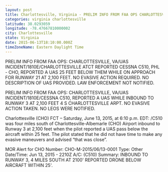 ```yaml
---
layout: post
title: Charlottesville, Virginia - PRELIM INFO FROM FAA OPS CHARLOTTESVILLE VA UAS INCIDENT 1810E CHARLOTTESVILLE ATCT REPORTED CESSNA C510
categories: virginia charlottesville
latitude: 38.0293059
longitude: -78.47667810000002
city: Charlottesville
state: Virginia
date: 2015-06-13T18:10:00.000Z
timeZoneName: Eastern Daylight Time
---
```


PRELIM INFO FROM FAA OPS: CHARLOTTESVILLE, VA/UAS INCIDENT/1810E/CHARLOTTESVILLE ATCT REPORTED CESSNA C510, PHL - CHO, REPORTED A UAS 25 FEET BELOW THEM WHILE ON APPROACH FOR RUNWAY 21 AT 2,100 FEET. NO EVASIVE ACTION REQUIRED. NO DESCRIPTION OF UAS PROVIDED. LAW ENFORCEMENT NOT NOTIFIED.

PRELIM INFO FROM FAA OPS: CHARLOTTESVILLE, VA/UAS INCIDENT/1810E/CESSNA C510, REPORTED A UAS WHILE INBOUND TO RUNWAY 3 AT 2,100 FEET 4 S CHARLOTTESVILLE ARPT. NO EVASIVE ACTION TAKEN. NO LEOS WERE NOTIFIED. 

Charlottesville (CHO) FCT – Saturday, June 13, 2015, at 6:10 p.m. EDT:  /C510 was four miles south of Charlottesville-Albemarle (CHO) Airport inbound to Runway 3 at 2,100 feet when the pilot reported a UAS pass below the aircraft within 25 feet.  The pilot stated that he did not have time to make any evasive maneuvers and advised “that was close”.

MOR Alert for CHO
Number: CHO-M-2015/06/13-0001
Type: Other
Date/Time: Jun 13, 2015 - 2210Z
A/C:  (C510)
Summary: INBOUND TO RUNWAY 3, 4 MILES SOUTH AT 2100' REPORTED DRONE BELOW AIRCRAFT WITHIN 25'.